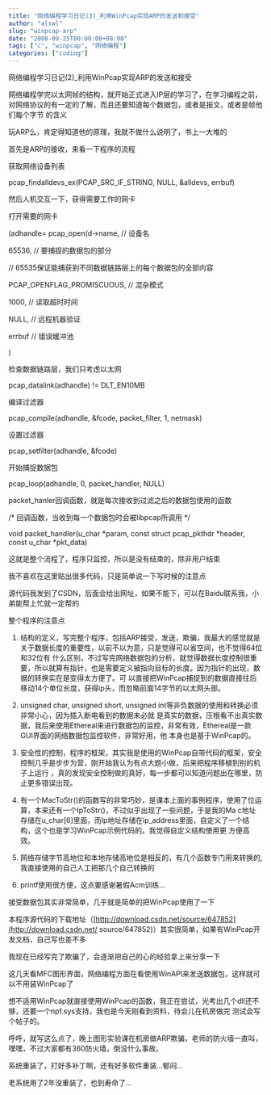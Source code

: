 ```yaml
---
title: "网络编程学习日记(3)_利用WinPcap实现ARP的发送和接受"
author: "alswl"
slug: "winpcap-arp"
date: "2008-09-25T00:00:00+08:00"
tags: ["c", "winpcap", "网络编程"]
categories: ["coding"]
---
```


网络编程学习日记(2)_利用WinPcap实现ARP的发送和接受

网络编程学完以太网帧的结构，就开始正式进入IP层的学习了，在学习编程之前，对网络协议的有一定的了解，而且还要知道每个数据包，或者是报文，或者是帧他们每个字节
的含义

玩ARP么，肯定得知道他的原理，我就不做什么说明了，书上一大堆的

首先是ARP的接收，来看一下程序的流程

获取网络设备列表

pcap_findalldevs_ex(PCAP_SRC_IF_STRING, NULL, &alldevs, errbuf)

然后人机交互一下，获得需要工作的网卡

打开需要的网卡

(adhandle= pcap_open(d->name, // 设备名

 65536, // 要捕捉的数据包的部分

 // 65535保证能捕获到不同数据链路层上的每个数据包的全部内容


PCAP_OPENFLAG_PROMISCUOUS, // 混杂模式


1000, // 读取超时时间


NULL, // 远程机器验证

 errbuf // 错误缓冲池

 )

检查数据链路层，我们只考虑以太网

pcap_datalink(adhandle) != DLT_EN10MB

编译过滤器

pcap_compile(adhandle, &fcode, packet_filter, 1, netmask)

设置过滤器

pcap_setfilter(adhandle, &fcode)

开始捕捉数据包

pcap_loop(adhandle, 0, packet_handler, NULL)

packet_hanler回调函数，就是每次接收到过滤之后的数据包使用的函数

/* 回调函数，当收到每一个数据包时会被libpcap所调用 */

void packet_handler(u_char *param, const struct pcap_pkthdr *header, const
u_char *pkt_data)

这就是整个流程了，程序只监控，所以是没有结束的，除非用户结束

我不喜欢在这里贴出很多代码，只是简单说一下写时候的注意点

源代码我发到了CSDN，后面会给出网址，如果不能下，可以在Baidu联系我，小弟能帮上忙就一定帮的

整个程序的注意点

1. 结构的定义，写完整个程序，包括ARP接受，发送，欺骗，我最大的感觉就是关于数据长度的重要性，以前不以为意，只是觉得可以省空间，也不觉得64位和32位有
什么区别，不过写完网络数据包的分析，就觉得数据长度控制很重要，所以就算有指针，也是需要定义被指向目标的长度。因为指针的出现，数据的转换实在是变得太方便了。可
以直接把WinPcap捕捉到的数据直接往后移动14个单位长度，获得ip头，而忽略前面14字节的以太网头部。

2. unsigned char, unsigned short, unsigned int等非负数据的使用和转换必须非常小心，因为插入断电看到的数据未必就
是真实的数据，压根看不出真实数据，我后来使用Ethereal来进行数据包的监控，非常有效，Ethereal是一款GUI界面的网络数据包监控软件，非常好用，他
本身也是基于WinPcap的。

3. 安全性的控制，程序的框架，其实我是使用的WinPcap自带代码的框架，安全控制几乎是步步为营，刚开始我认为有点大题小做，后来把程序移植到别的机子上运行
，真的发现安全控制做的真好，每一步都可以知道问题出在哪里，防止更多错误出现。

4. 有一个MacToStr()的函数写的非常巧妙，是课本上面的事例程序，使用了位运算，本来还有一个IpToStr()，不过似乎出现了一些问题，于是我的Ma
c地址存储在u_char[6]里面，而Ip地址存储在ip_address里面，自定义了一个结构，这个也是学习WinPcap示例代码的。我觉得自定义结构使用更
方便高效。

5. 网络存储字节高地位和本地存储高地位是相反的，有几个函数专门用来转换的,我直接使用的自己人工把那几个自己转换的

6. printf使用很方便，这点要感谢暑假Acm训练…

接受数据包其实非常简单，几乎就是简单的把WinPcap使用了一下

本程序源代码的下载地址（[http://download.csdn.net/source/647852](http://download.csdn.net/
source/647852)）其实很简单，如果有WinPcap开发文档，自己写也差不多

我现在已经写完了欺骗了，会逐渐把自己的心的经验拿上来分享一下

这几天看MFC图形界面，网络编程方面在看使用WinAPI来发送数据包，这样就可以不用装WinPcap了

想不适用WinPcap就直接使用WinPcap的函数，我正在尝试，光考出几个dll还不够，还要一个npf.sys支持，我也是今天刚看到资料，待会儿在机房做完
测试会写个帖子的。

呼呼，就写这么点了，晚上图形实验课在机房做ARP欺骗，老师的防火墙一直叫，嘿嘿，不过大家都有360防火墙，倒没什么事故。

系统重装了，打好多补丁啊，还有好多软件重装…郁闷…

老系统用了2年没重装了，也到寿命了…

